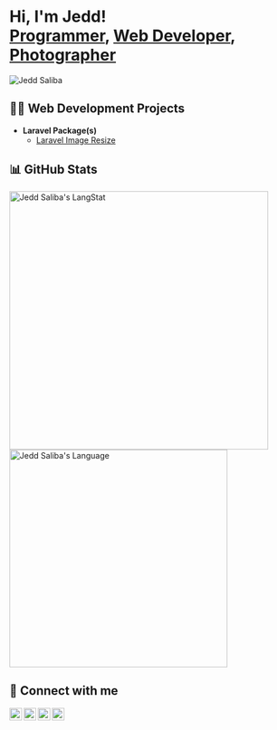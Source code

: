 <h1>Hi, I'm Jedd! <br/><a href="https://github.com/jeddsaliba">Programmer</a>, <a href="https://www.linkedin.com/in/jeddsaliba/">Web Developer</a>, <a href="https://bluehourvisuals.webflow.io">Photographer</a></h1>
<p align="left"><img src="https://komarev.com/ghpvc/?username=jeddsaliba&label=Profile%20views&color=0e75b6&style=flat" alt="Jedd Saliba"/></p>
<h2>👨‍💻 Web Development Projects</h2>

- <b>Laravel Package(s)</b>
  - [Laravel Image Resize](https://packagist.org/packages/jscustom/laravel-image-resize)
<!--
- <b>Web System(s)</b>
  - HappyHR (HR Management)
  - Intranet (Social Media)
  - Granite Expo (Dashboard)
  - Kimstore (E-Commerce)
  - TheRightStuff (E-Commerce)
  - Gapan (Dashboard)

- <b>Mobile Application(s)</b>
  - GetStylin'
  - Mr. PickUp
  - Floky
  - MobKard
-->

<h2>📊 GitHub Stats</h2>

<div>
  <img align="center" src="https://github-readme-streak-stats.herokuapp.com/?user=jeddsaliba" alt="Jedd Saliba's LangStat" width="457.05px"/>
  <img align="center" src="https://github-readme-stats.vercel.app/api/top-langs?username=jeddsaliba&langs_count=10&show_icons=true&locale=en&layout=compact&theme=light" alt="Jedd Saliba's Language" width="385.1px"/>
</div>

<h2> 🤳 Connect with me</h2>

[<img align="left" alt="Jedd Saliba | GitHub" width="22px" src="https://cdn.jsdelivr.net/npm/simple-icons@v3/icons/github.svg" />][github]
[<img align="left" alt="Jedd Saliba | LinkedIn" width="22px" src="https://cdn.jsdelivr.net/npm/simple-icons@v3/icons/linkedin.svg" />][linkedin]
[<img align="left" alt="Jedd Saliba | Facebook" width="22px" src="https://cdn.jsdelivr.net/npm/simple-icons@v3/icons/facebook.svg" />][facebook]
[<img align="left" alt="Jedd Saliba | Instagram" width="22px" src="https://cdn.jsdelivr.net/npm/simple-icons@v3/icons/instagram.svg" />][instagram]

[github]: https://github.com/jeddsaliba
[linkedin]: https://www.linkedin.com/in/jeddsaliba
[facebook]: https://www.facebook.com/jeddsaliba
[instagram]: https://www.instagram.com/jeddsaliba

<!--
**joshmadakor1/joshmadakor1** is a ✨ _special_ ✨ repository because its `README.md` (this file) appears on your GitHub profile.

Here are some ideas to get you started:

- 🔭 I’m currently working on ...
- 🌱 I’m currently learning ...
- 👯 I’m looking to collaborate on ...
- 🤔 I’m looking for help with ...
- 💬 Ask me about ...
- 📫 How to reach me: ...
- 😄 Pronouns: ...
- ⚡ Fun fact: ...
-->
